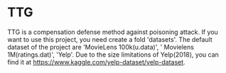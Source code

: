 # TTG
TTG is a compensation defense method against poisoning attack.
If you want to use this project, you need create a fold 'datasets'. The default dataset of the project are 'MovieLens 100k(u.data)', ' Movielens 1M(ratings.dat)', 'Yelp'. Due to the size limitations of Yelp(2018), you can find it at https://www.kaggle.com/yelp-dataset/yelp-dataset.
